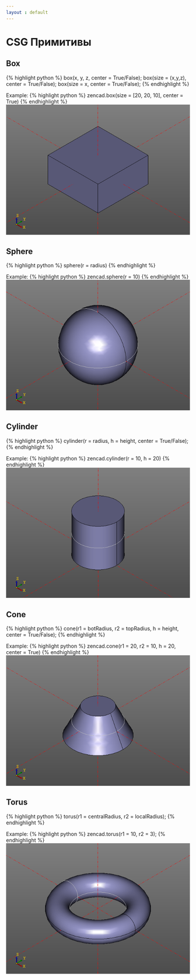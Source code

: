 ```yaml
---
layout : default
---
```


# CSG Примитивы

## Box  
{% highlight python %}
box(x, y, z, center = True/False);
box(size = (x,y,z), center = True/False);
box(size = x, center = True/False);
{% endhighlight %}

Example:
{% highlight python %}
zencad.box(size = [20, 20, 10], center = True)
{% endhighlight %}
![box.png](box.png)

## Sphere  
{% highlight python %}
sphere(r = radius)
{% endhighlight %}

Example:
{% highlight python %}
zencad.sphere(r = 10)
{% endhighlight %}
![sphere.png](sphere.png)

## Cylinder  
{% highlight python %}
cylinder(r = radius, h = height, center = True/False);
{% endhighlight %}

Example:
{% highlight python %}
zencad.cylinder(r = 10, h = 20)
{% endhighlight %}
![cylinder.png](cylinder.png)

## Cone  
{% highlight python %}
cone(r1 = botRadius, r2 = topRadius, h = height, center = True/False);
{% endhighlight %}

Example:
{% highlight python %}
zencad.cone(r1 = 20, r2 = 10, h = 20, center = True)
{% endhighlight %}
![cone.png](cone.png)

## Torus  
{% highlight python %}
torus(r1 = centralRadius, r2 = localRadius);
{% endhighlight %}

Example:
{% highlight python %}
zencad.torus(r1 = 10, r2 = 3);
{% endhighlight %}
![torus.png](torus.png)